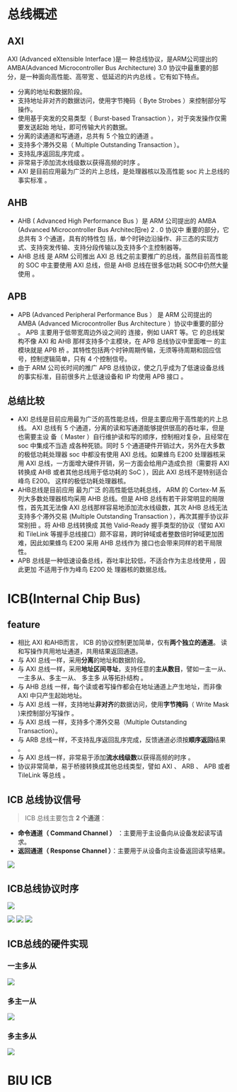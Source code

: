 # 总线概述
## AXI
AXI (Advanced eXtensible Interface )是一 种总线协议，是ARM公司提出的AMBA(Advanced Microcontroller Bus Architecture) 3.0 协议中最重要的部分，是一种面向高性能、高带宽 、低延迟的片内总线 。它有如下特点。
- 分离的地址和数据阶段。 
- 支持地址非对齐的数据访问，使用字节掩码（ Byte Strobes ）来控制部分写操作。
- 使用基于突发的交易类型（ Burst-based Transaction ），对于突发操作仅需要发送起始 地址，即可传输大片的数据。 
- 分离的读通道和写通道，总共有 5 个独立的通道 。 
- 支持多个滞外交易（ Multiple Outstanding Transaction ）。
-  支持乱序返回乱序完成 。 
- 非常易于添加流水线级数以获得高频的时序 。
-  AXI 是目前应用最为广泛的片上总线，是处理器核以及高性能 soc 片上总线的事实标准 。
## AHB
- AHB ( Advanced High Performance Bus ）是 ARM 公司提出的 AMBA (Advanced Microcontroller Bus Architec阳re) 2 . 0 协议中 重要的部分，它总共有 3 个通道，具有的特性包 括，单个时钟边沿操作、非三态的实现方式、支持突发传输、支持分段传输以及支持多个主控制器等。
- AHB 总线 是 ARM 公司推出 AXI 总 线之前主要推广的总线，虽然目前高性能的 SOC 中主要使用 AXI 总线，但是 AHB 总线在很多低功耗 SOC中仍然大量使用 。


## APB
- APB (Advanced Peripheral Performance Bus ） 是 ARM 公司提出的 AMBA (Advanced Microcontroller Bus Architecture ）协议中重要的部分 。 APB 主要用于低带宽周边外设之间的 连接，例如 UART 等。它 的总线架构不像 AXI 和 AHB 那样支持多个主模块，在 APB 总线协议中里面唯一 的主模块就是 APB 桥 。其特性包括两个时钟周期传输，无须等待周期和回应信号，控制逻辑简单，只有 4 个控制信号。
- 由于 ARM 公司长时间的推广 APB 总线协议，使之几乎成为了低速设备总线的事实标准，目前很多片上低速设备和 IP 均使用 APB 接口 。

## 总结比较
- AXI 总线是目前应用最为广泛的高性能总线，但是主要应用于高性能的片上总线。 AXI 总线有 5 个通道，分离的读和写通道能够提供很高的吞吐率，但是也需要主设 备（ Master ）自行维护读和写的顺序，控制相对复杂，且经常在 soc 中集成不当造 成各种死锁。同时 5 个通道硬件开销过大，另外在大多数的极低功耗处理器 soc 中都没有使用 AXI 总线。如果蜂鸟 E200 处理器核采用 AXI 总线，一方面增大硬件开销，另一方面会给用户造成负担（需要将 AXI 转换成 AHB 或者其他总线用于低功耗的 SoC ），因此 AXI 总线不是特别适合峰鸟 E200。 这样的极低功耗处理器核。
- AHB总线是目前应用 最为广泛 的高性能低功耗总线， ARM 的 Cortex-M 系列大多数处理器核均采用 AHB 总线。但是 AHB 总线有若干非常明显的局限性，首先其无法像 AXI 总线那样容易地添加流水线级数，其次 AHB 总线无法支持多个滞外交易 (Multiple Outstanding Transaction ），再次其握手协议非常别扭 。将 AHB 总线转换成 其他 Valid-Ready 握手类型的协议（譬如 AXI 和 TileLink 等握手总线接口）颇不容易，跨时钟域或者整数倍时钟域更加困难，因此如果蜂鸟 E200 采用 AHB 总线作为 接口也会带来同样的若干局限性。
- APB 总线是一种低速设备总线，吞吐率比较低，不适合作为主总线使用 ，因此更加 不适用于作为峰鸟 E200 处 理器核的数据总线。
# ICB(Internal Chip Bus)
## feature
- 相比 AXI 和AHB而言， ICB 的协议控制更加简单，仅有**两个独立的通道**。 读和写操作共用地址通道，共用结果返回通道。
- 与 AXI 总线一样，采用**分离**的地址和数据阶段。
- 与 AXI 总线一样，采用**地址区间寻址**，支持任意的**主从数目**，譬如一主一从、一主多从、多主一从、 多主多 从等拓扑结构 。
- 与 AHB 总线 一样，每个读或者写操作都会在地址通道上产生地址，而非像 AXI 中只产生起始地址。
- 与 AXI 总线 一样，支持地址**非对齐**的数据访问，使用**字节掩码**（ Write Mask )来控制部分写操作 。
- 与 AXI 总线 一样，支持多个滞外交易（Multiple Outstanding Transaction）。
- 与 ARB 总线一样，不支持乱序返回乱序完成，反馈通道必须按**顺序返回**结果 。
- 与 AXI 总线一样，非常易于添加**流水线级数**以获得高频的时序 。
- 协议非常简单，易于桥接转换成其他总线类型，譬如 AXI 、 ARB 、 APB 或者 TileLink 等总线 。

## ICB 总线协议信号
>ICB 总线主要包含 **2 个通道**：
- **命令通道（ Command Channel ）** ：主要用于主设备向从设备发起读写请求。
- **返回通道（ Response Channel ）**：主要用于从设备向主设备返回读写结果。

![](attachment/icb2.png)

## ICB总线协议时序
![](attachment/icbtime1.png)

![](attachment/icbtime2.png)
![](attachment/icbtime3.png)
![](attachment/icbtime4.png)

## ICB总线的硬件实现
### 一主多从
![](attachment/icbmaster.png)

### 多主一从
![](attachment/mumas.png)
### 多主多从
![](attachment/duozhuduocong.png)

# BIU ICB
